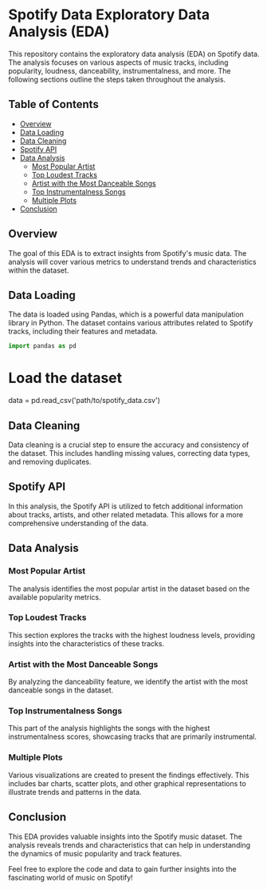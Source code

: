 # Spotify Data Exploratory Data Analysis (EDA)

This repository contains the exploratory data analysis (EDA) on Spotify data. The analysis focuses on various aspects of music tracks, including popularity, loudness, danceability, instrumentalness, and more. The following sections outline the steps taken throughout the analysis.

## Table of Contents

- [Overview](#overview)
- [Data Loading](#data-loading)
- [Data Cleaning](#data-cleaning)
- [Spotify API](#spotify-api)
- [Data Analysis](#data-analysis)
  - [Most Popular Artist](#most-popular-artist)
  - [Top Loudest Tracks](#top-loudest-tracks)
  - [Artist with the Most Danceable Songs](#artist-with-the-most-danceable-songs)
  - [Top Instrumentalness Songs](#top-instrumentalness-songs)
  - [Multiple Plots](#multiple-plots)
- [Conclusion](#conclusion)

## Overview

The goal of this EDA is to extract insights from Spotify's music data. The analysis will cover various metrics to understand trends and characteristics within the dataset.

## Data Loading

The data is loaded using Pandas, which is a powerful data manipulation library in Python. The dataset contains various attributes related to Spotify tracks, including their features and metadata.

```python
import pandas as pd
```

# Load the dataset
data = pd.read_csv('path/to/spotify_data.csv')

## Data Cleaning

Data cleaning is a crucial step to ensure the accuracy and consistency of the dataset. This includes handling missing values, correcting data types, and removing duplicates.

## Spotify API

In this analysis, the Spotify API is utilized to fetch additional information about tracks, artists, and other related metadata. This allows for a more comprehensive understanding of the data.

## Data Analysis

### Most Popular Artist

The analysis identifies the most popular artist in the dataset based on the available popularity metrics.

### Top Loudest Tracks

This section explores the tracks with the highest loudness levels, providing insights into the characteristics of these tracks.

### Artist with the Most Danceable Songs

By analyzing the danceability feature, we identify the artist with the most danceable songs in the dataset.

### Top Instrumentalness Songs

This part of the analysis highlights the songs with the highest instrumentalness scores, showcasing tracks that are primarily instrumental.

### Multiple Plots

Various visualizations are created to present the findings effectively. This includes bar charts, scatter plots, and other graphical representations to illustrate trends and patterns in the data.

## Conclusion

This EDA provides valuable insights into the Spotify music dataset. The analysis reveals trends and characteristics that can help in understanding the dynamics of music popularity and track features.

Feel free to explore the code and data to gain further insights into the fascinating world of music on Spotify!
